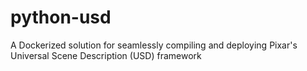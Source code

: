 # python-usd
A Dockerized solution for seamlessly compiling and deploying Pixar's Universal Scene Description (USD) framework
